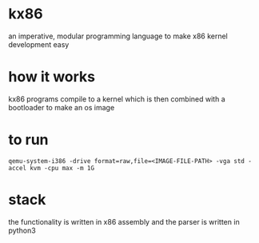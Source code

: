 # kx86
an imperative, modular programming language to make x86 kernel development easy
# how it works
kx86 programs compile to a kernel which is then combined with a bootloader to make an os image
# to run
`qemu-system-i386 -drive format=raw,file=<IMAGE-FILE-PATH> -vga std -accel kvm -cpu max -m 1G`
# stack
the functionality is written in x86 assembly and the parser is written in python3
